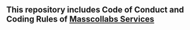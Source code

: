 ## This repository includes Code of Conduct and Coding Rules of [Masscollabs Services](https://masscollabs.github.io/)